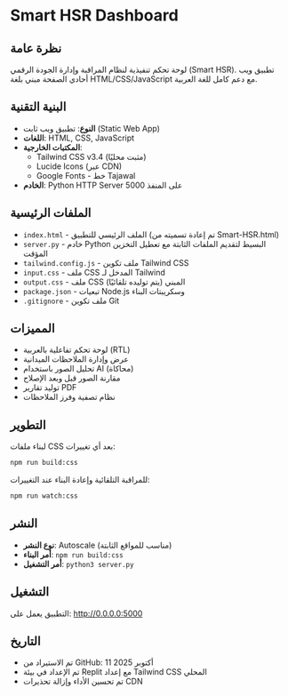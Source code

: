 # Smart HSR Dashboard

## نظرة عامة
لوحة تحكم تنفيذية لنظام المراقبة وإدارة الجودة الرقمي (Smart HSR). تطبيق ويب أحادي الصفحة مبني بلغة HTML/CSS/JavaScript مع دعم كامل للغة العربية.

## البنية التقنية
- **النوع**: تطبيق ويب ثابت (Static Web App)
- **اللغات**: HTML, CSS, JavaScript
- **المكتبات الخارجية**: 
  - Tailwind CSS v3.4 (مثبت محليًا)
  - Lucide Icons (عبر CDN)
  - Google Fonts - خط Tajawal
- **الخادم**: Python HTTP Server على المنفذ 5000

## الملفات الرئيسية
- `index.html` - الملف الرئيسي للتطبيق (تم إعادة تسميته من Smart-HSR.html)
- `server.py` - خادم Python البسيط لتقديم الملفات الثابتة مع تعطيل التخزين المؤقت
- `tailwind.config.js` - ملف تكوين Tailwind CSS
- `input.css` - ملف CSS المدخل لـ Tailwind
- `output.css` - ملف CSS المبني (يتم توليده تلقائيًا)
- `package.json` - تبعيات Node.js وسكريبتات البناء
- `.gitignore` - ملف تكوين Git

## المميزات
- لوحة تحكم تفاعلية بالعربية (RTL)
- عرض وإدارة الملاحظات الميدانية
- تحليل الصور باستخدام AI (محاكاة)
- مقارنة الصور قبل وبعد الإصلاح
- توليد تقارير PDF
- نظام تصفية وفرز الملاحظات

## التطوير
لبناء ملفات CSS بعد أي تغييرات:
```bash
npm run build:css
```

للمراقبة التلقائية وإعادة البناء عند التغييرات:
```bash
npm run watch:css
```

## النشر
- **نوع النشر**: Autoscale (مناسب للمواقع الثابتة)
- **أمر البناء**: `npm run build:css`
- **أمر التشغيل**: `python3 server.py`

## التشغيل
التطبيق يعمل على: http://0.0.0.0:5000

## التاريخ
- تم الاستيراد من GitHub: 11 أكتوبر 2025
- تم الإعداد في بيئة Replit مع إعداد Tailwind CSS المحلي
- تم تحسين الأداء وإزالة تحذيرات CDN
